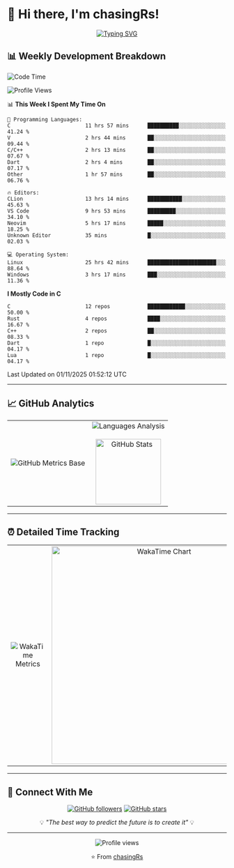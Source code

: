 # 👋 Hi there, I'm chasingRs!

<div align="center">
  
  [![Typing SVG](https://readme-typing-svg.herokuapp.com?font=Fira+Code&pause=1000&color=2E8B57&center=true&vCenter=true&width=435&lines=Welcome+to+my+GitHub+Profile!;Passionate+Developer;Always+Learning+Something+New)](https://git.io/typing-svg)
  
</div>

## 📊 Weekly Development Breakdown

<!--START_SECTION:waka-->
![Code Time](http://img.shields.io/badge/Code%20Time-726%20hrs%2023%20mins-blue)

![Profile Views](http://img.shields.io/badge/Profile%20Views-10-blue)

📊 **This Week I Spent My Time On** 

```text
💬 Programming Languages: 
C                        11 hrs 57 mins      ██████████░░░░░░░░░░░░░░░   41.24 % 
V                        2 hrs 44 mins       ██░░░░░░░░░░░░░░░░░░░░░░░   09.44 % 
C/C++                    2 hrs 13 mins       ██░░░░░░░░░░░░░░░░░░░░░░░   07.67 % 
Dart                     2 hrs 4 mins        ██░░░░░░░░░░░░░░░░░░░░░░░   07.17 % 
Other                    1 hr 57 mins        ██░░░░░░░░░░░░░░░░░░░░░░░   06.76 % 

🔥 Editors: 
CLion                    13 hrs 14 mins      ███████████░░░░░░░░░░░░░░   45.63 % 
VS Code                  9 hrs 53 mins       █████████░░░░░░░░░░░░░░░░   34.10 % 
Neovim                   5 hrs 17 mins       █████░░░░░░░░░░░░░░░░░░░░   18.25 % 
Unknown Editor           35 mins             █░░░░░░░░░░░░░░░░░░░░░░░░   02.03 % 

💻 Operating System: 
Linux                    25 hrs 42 mins      ██████████████████████░░░   88.64 % 
Windows                  3 hrs 17 mins       ███░░░░░░░░░░░░░░░░░░░░░░   11.36 % 
```

**I Mostly Code in C** 

```text
C                        12 repos            ████████████░░░░░░░░░░░░░   50.00 % 
Rust                     4 repos             ████░░░░░░░░░░░░░░░░░░░░░   16.67 % 
C++                      2 repos             ██░░░░░░░░░░░░░░░░░░░░░░░   08.33 % 
Dart                     1 repo              █░░░░░░░░░░░░░░░░░░░░░░░░   04.17 % 
Lua                      1 repo              █░░░░░░░░░░░░░░░░░░░░░░░░   04.17 % 
```




 Last Updated on 01/11/2025 01:52:12 UTC
<!--END_SECTION:waka-->

---

## 📈 GitHub Analytics

<div align="center">
  
<table>
  <tr>
    <td align="center">
      <img src="https://cdn.jsdelivr.net/gh/PongKJ/PongKJ/github-metrics/base.svg" alt="GitHub Metrics Base"/>
    </td>
    <td align="center">
      <img src="https://cdn.jsdelivr.net/gh/PongKJ/PongKJ/github-metrics/languages.indepth.svg" alt="Languages Analysis" />
      <br><br>
      <img height="150px" src="https://github-readme-stats-git-masterrstaa-rickstaa.vercel.app/api?username=PongKJ&hide_border=true&show_icons=true&include_all_commits=true&line_height=21&text_color=000&icon_color=000&theme=graywhite" alt="GitHub Stats" />
    </td>
  </tr>
</table>

</div>

---

## ⏰ Detailed Time Tracking

<div align="center">
  
<table>
  <tr>
    <td align="center">
      <img src="https://cdn.jsdelivr.net/gh/PongKJ/PongKJ/github-metrics/wakatime.svg" alt="WakaTime Metrics" />
    </td>
    <td align="center">
      <img src="https://wakatime.com/share/@PongKJ/fb6b71c6-d171-495f-a7b4-eae1c915ea3c.svg" width="500" alt="WakaTime Chart"/>
    </td>
  </tr>
</table>
  
</div>

---

## 🤝 Connect With Me

<div align="center">
  
[![GitHub followers](https://img.shields.io/github/followers/chasingRs?label=Follow&style=social)](https://github.com/chasingRs)
[![GitHub stars](https://img.shields.io/github/stars/chasingRs?label=Stars&style=social)](https://github.com/chasingRs)

</div>

<div align="center">
  
  💡 *"The best way to predict the future is to create it"* 💡
  
</div>

---

<div align="center">
  
  ![Profile views](https://komarev.com/ghpvc/?username=chasingRs&color=green&style=flat-square)
  
  ⭐ From [chasingRs](https://github.com/chasingRs)
  
</div>
